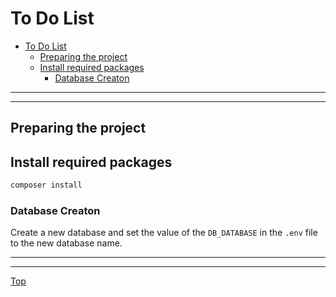 # To Do List

- [To Do List](#to-do-list)
  - [Preparing the project](#preparing-the-project)
  - [Install required packages](#install-required-packages)
    - [Database Creaton](#database-creaton)

---

---

## Preparing the project

## Install required packages

```bash
composer install
```

### Database Creaton

Create a new database and set the value of the `DB_DATABASE` in the `.env` file to the new database name.

---

---

[Top](#to-do-list)
